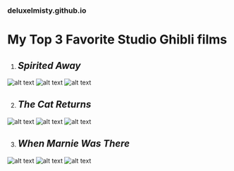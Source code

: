 ### deluxelmisty.github.io

# **My Top 3 Favorite Studio Ghibli films**
1. ## *Spirited Away*
![alt text](https://i.pinimg.com/564x/72/b4/c6/72b4c6542c67d79ef36e22a8ae17eee7.jpg) 
![alt text](https://i.pinimg.com/564x/71/1b/08/711b08bb00f02377dc0565b01b7d014f.jpg) 
![alt text](https://i.pinimg.com/564x/b4/68/10/b468101f1cac1af5afd492c79026607f.jpg) 


2. ## *The Cat Returns*
![alt text](https://i.pinimg.com/564x/b2/54/57/b254578eefdb2102cec83249cb925653.jpg) 
![alt text](https://i.pinimg.com/564x/fb/b0/94/fbb09423f204202c8bc0e1a1e5f1932f.jpg) 
![alt text](https://i.pinimg.com/564x/ea/18/9c/ea189cc992d2ff93bf7eb459255d1355.jpg) 


3. ## *When Marnie Was There*
![alt text](https://i.pinimg.com/564x/06/01/ba/0601ba551c71a84ff3c74650e327cd8a.jpg)
![alt text](https://i.pinimg.com/564x/5f/36/20/5f36201f112ea0fecc5c6262097bd100.jpg)
![alt text](https://i.pinimg.com/564x/0f/95/cc/0f95ccb2729f0a66ada9b12e162bad27.jpg)
